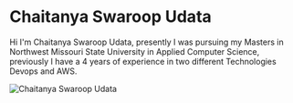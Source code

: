 # Chaitanya Swaroop Udata

Hi I'm Chaitanya Swaroop Udata, presently I was pursuing my Masters in Northwest Missouri State University in Applied Computer Science, previously I have a 4 years of experience in two different Technologies Devops and AWS.

![Chaitanya Swaroop Udata](C:\Users\s545622\Git_Demo\webapps-repos\assignment2-Udata\Udata.jpg)
